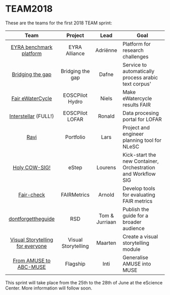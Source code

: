 # TEAM2018

These are the teams for the first 2018 TEAM sprint:

| Team                    | Project             | Lead     | Goal                                                 |
|:-----------------------:|:-------------------:|:--------:|------------------------------------------------------|
| [EYRA benchmark platform](https://github.com/NLeSC/TEAM2018/blob/master/june/EYRA-Benchmark-Platform.md) | EYRA Alliance       | Adriënne | Platform for research challenges                     |  
| [Bridging the gap](https://github.com/NLeSC/TEAM2018/blob/master/june/bridging-the-gap.md)      | Bridging the gap    | Dafne    | Service to automatically process arabic text corpus' |
| [Fair eWaterCycle](https://github.com/NLeSC/TEAM2018/blob/master/june/ewatercycle.md)           | EOSCPilot Hydro     | Niels    | Make eWatercycle results FAIR                        |
| [Interstellar](https://github.com/NLeSC/TEAM2018/blob/master/june/interstellar.md) (FULL!)             | EOSCPilot LOFAR     | Ronald   | Data procesing portal for LOFAR                      |
| [Ravi](https://github.com/NLeSC/TEAM2018/blob/master/june/ravi.md)                              | Portfolio           | Lars     | Project and engineer planning tool for NLeSC         |
| [Holy COW-SIG!](https://github.com/NLeSC/TEAM2018/blob/master/june/holy-cow-sig.md)                  | eStep               | Lourens  | Kick-start the new Container, Orchestration and Workflow SIG |
| [Fair-check](https://github.com/NLeSC/TEAM2018/blob/master/june/fair.md)                        | FAIRMetrics         | Arnold   | Develop tools for evaluating FAIR metrics            | 
| [dontforgettheguide](https://github.com/NLeSC/TEAM2018/blob/master/june/landing-page-for-the-guide.md)  | RSD           | Tom & Jurriaan | Publish the guide for a broader audience       |
| [Visual Storytelling for everyone](https://github.com/NLeSC/TEAM2018/blob/master/june/Visual_Storytelling_for_everyone.md) | Visual Storytelling | Maarten  | Create a visual storytelling module                  |
| [From AMUSE to ABC-MUSE](https://github.com/NLeSC/TEAM2018/blob/master/june/abcmuse.md)              | Flagship            | Inti     | Generalise AMUSE into MUSE                           |

 This sprint will take place from the 25th to the 28th of June at the eScience Center. More information will follow soon. 

